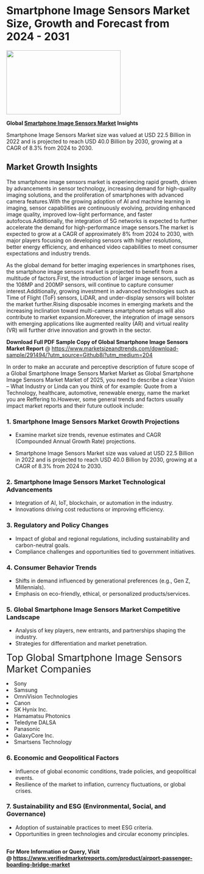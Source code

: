 <H1>Smartphone Image Sensors Market Size, Growth and Forecast from 2024 - 2031</H1><img class="aligncenter size-medium wp-image-584254" src="https://thirdeyenews.in/wp-content/uploads/2024/09/Global-Market-Research-300x168.jpeg" alt="" width="300" height="168" /><p><strong>Global&nbsp;<a href="https://www.marketsizeandtrends.com/download-sample/291494/?utm_source=Github8j?utm_medium=204">Smartphone Image Sensors Market</a> Insights</strong></p><p>Smartphone Image Sensors Market size was valued at USD 22.5 Billion in 2022 and is projected to reach USD 40.0 Billion by 2030, growing at a CAGR of 8.3% from 2024 to 2030.</p><p><h2>Market Growth Insights</h2> <p>The smartphone image sensors market is experiencing rapid growth, driven by advancements in sensor technology, increasing demand for high-quality imaging solutions, and the proliferation of smartphones with advanced camera features.With the growing adoption of AI and machine learning in imaging, sensor capabilities are continuously evolving, providing enhanced image quality, improved low-light performance, and faster autofocus.Additionally, the integration of 5G networks is expected to further accelerate the demand for high-performance image sensors.The market is expected to grow at a CAGR of approximately 8% from 2024 to 2030, with major players focusing on developing sensors with higher resolutions, better energy efficiency, and enhanced video capabilities to meet consumer expectations and industry trends.</p> <p>As the global demand for better imaging experiences in smartphones rises, the smartphone image sensors market is projected to benefit from a multitude of factors.First, the introduction of larger image sensors, such as the 108MP and 200MP sensors, will continue to capture consumer interest.Additionally, growing investment in advanced technologies such as Time of Flight (ToF) sensors, LiDAR, and under-display sensors will bolster the market further.Rising disposable incomes in emerging markets and the increasing inclination toward multi-camera smartphone setups will also contribute to market expansion.Moreover, the integration of image sensors with emerging applications like augmented reality (AR) and virtual reality (VR) will further drive innovation and growth in the sector.</p> <p><span class=""><strong>Download Full PDF Sample Copy of Global Smartphone Image Sensors Market Report</strong> @ <a href="https://www.marketsizeandtrends.com/download-sample/291494/?utm_source=Github8j?utm_medium=204" target="_blank">https://www.marketsizeandtrends.com/download-sample/291494/?utm_source=Github8j?utm_medium=204</a></span></p><p>In order to make an accurate and perceptive description of future scope of a Global&nbsp;Smartphone Image Sensors Market Market as Global&nbsp;Smartphone Image Sensors Market Market of 2025, you need to describe a clear Vision &ndash; What Industry or Linda can you think of for example: Quote from a Technology, healthcare, automotive, renewable energy, name the market you are Reffering to.However, some general trends and factors usually impact market reports and their future outlook include:</p><h3>1.&nbsp;<strong>Smartphone Image Sensors Market Growth Projections</strong></h3><ul><li>Examine market size trends, revenue estimates and CAGR (Compounded Annual Growth Rate) projections.</li><li><p>Smartphone Image Sensors Market size was valued at USD 22.5 Billion in 2022 and is projected to reach USD 40.0 Billion by 2030, growing at a CAGR of 8.3% from 2024 to 2030.</p></li></ul><h3>2.&nbsp;<strong>Smartphone Image Sensors Market Technological Advancements</strong></h3><ul><li>Integration of AI, IoT, blockchain, or automation in the industry.</li><li>Innovations driving cost reductions or improving efficiency.</li></ul><h3>3.&nbsp;<strong>Regulatory and Policy Changes</strong></h3><ul><li>Impact of global and regional regulations, including sustainability and carbon-neutral goals.</li><li>Compliance challenges and opportunities tied to government initiatives.</li></ul><h3>4.&nbsp;<strong>Consumer Behavior Trends</strong></h3><ul><li>Shifts in demand influenced by generational preferences (e.g., Gen Z, Millennials).</li><li>Emphasis on eco-friendly, ethical, or personalized products/services.</li></ul><h3>5.&nbsp;<strong>Global Smartphone Image Sensors Market Competitive Landscape</strong></h3><ul><li>Analysis of key players, new entrants, and partnerships shaping the industry.</li><li>Strategies for differentiation and market penetration.</li></ul><p data-pm-slice="1 1 []"><span style="color: inherit; font-family: inherit; font-size: 25px;">Top Global Smartphone Image Sensors Market Companies</span></p><div class="" data-test-id=""><p><li>Sony</li><li> Samsung</li><li> OmniVision Technologies</li><li> Canon</li><li> SK Hynix Inc.</li><li> Hamamatsu Photonics</li><li> Teledyne DALSA</li><li> Panasonic</li><li> GalaxyCore Inc.</li><li> Smartsens Technology</li></p></div><h3>6.&nbsp;<strong>Economic and Geopolitical Factors</strong></h3><ul><li>Influence of global economic conditions, trade policies, and geopolitical events.</li><li>Resilience of the market to inflation, currency fluctuations, or global crises.</li></ul><h3>7.&nbsp;<strong>Sustainability and ESG (Environmental, Social, and Governance)</strong></h3><ul><li>Adoption of sustainable practices to meet ESG criteria.</li><li>Opportunities in green technologies and circular economy principles.</li></ul><h2><strong style="font-size: 14px;">For More Information or Query, Visit @&nbsp;</strong><a style="background-color: #ffffff; font-size: 14px;" href="https://www.marketsizeandtrends.com/report/smartphone-image-sensors-market/" target="_blank">https://www.verifiedmarketreports.com/product/airport-passenger-boarding-bridge-market</a></h2>